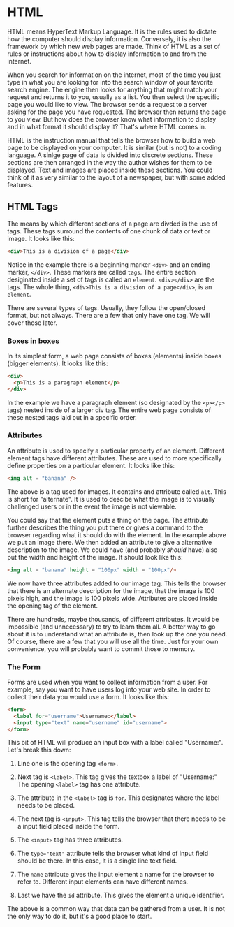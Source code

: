 # HTML

HTML means HyperText Markup Language. It is the rules used to dictate how the computer should display information.
Conversely, it is also the framework by which new web pages are made. Think of HTML as a set of rules or instructions about
how to display information to and from the internet.

When you search for information on the internet, most of the time you just type in what you are looking for into the
search window of your favorite search engine. The engine then looks for anything that might match your request and returns
it to you, usually as a list. You then select the specific page you would like to view. The browser sends a request to
a server asking for the page you have requested. The browser then returns the page to you view. But how does the browser
know what information to display and in what format it should display it? That's where HTML comes in.

HTML is the instruction manual that tells the browser how to build a web page to be displayed on your computer.
It is similar (but is not) to a coding language. A sinlge page of data is divided into discrete sections.
These sections are then arranged in the way the author wishes for them to be displayed.
Text and images are placed inside these sections. You could think of it as very similar to the layout of a newspaper,
but with some added features.

## HTML Tags

The means by which different sections of a page are divded is the use of tags. These tags surround the contents of one
chunk of data or text or image. It looks like this:

```html
<div>This is a division of a page</div>
```

Notice in the example there is a beginning marker `<div>` and an ending marker, `</div>`. These markers are called `tags`.
The entire section desiginated inside a set of tags is called an `element`. `<div></div>` are the tags.
The whole thing, `<div>This is a division of a page</div>`, is an `element`.

There are several types of tags. Usually, they follow the open/closed format, but not always. There are a few that
only have one tag. We will cover those later.

### Boxes in boxes

In its simplest form, a web page consists of boxes (elements) inside boxes (bigger elements). It looks like this:

```html
<div>
  <p>This is a paragraph element</p>
</div>
```

In the example we have a paragraph element (so designated by the `<p></p>` tags) nested inside of a larger div tag.
The entire web page consists of these nested tags
laid out in a specific order.

### Attributes

An attribute is used to specify a particular property of an element. Different element tags have different attributes.
These are used to more specifically define properties
on a particular element. It looks like this:

```html
<img alt = "banana" />
```

The above is a tag used for images. It contains and attribute called `alt`. This is short for "alternate".
It is used to descibe what the image is to visually
challenged users or in the event the image is not viewable.

You could say that the element puts a thing on the page. The attribute further describes the thing you put there or
gives a command to the browser regarding what it
should do with the element. In the example above
we put an image there.
We then added an attribute to give a
alternative description to the image. We could have (and probably *should* have)
also put the width and height of the image.
It should look like this:

```html
<img alt = "banana" height = "100px" width = "100px"/>

```

We now have three attributes added to our image tag.
This tells the browser that there is an alternate description for the image, that the image is 100 pixels high,
and the image is 100 pixels wide. Attributes are placed inside the opening tag of the element.

There are hundreds, maybe thousands, of different attributes.
It would be impossible (and unnecessary) to try to learn them all. A better way to go about it is to understand
what an attribute is, then look up the one you need.
Of course, there are a few that you will use all the time.
Just for your own convenience, you will probably want
to commit those to memory.

### The Form

Forms are used when you want to collect information from a user. For example, say you want to have users log into your
web site. In order to collect their data you
would use a form. It looks like this:

```html
<form>
  <label for="username">Username:</label>
  <input type="text" name="username" id="username">
</form>
```

This bit of HTML will produce an input box with a label called "Username:". Let's break this down:

1. Line one is the opening tag `<form>`.

2. Next tag is `<label>`. This tag gives the textbox a label of "Username:" The opening `<label>` tag has one attribute.

3. The attribute in the `<label>` tag is `for`. This designates where the label needs to be placed.

4. The next tag is `<input>`. This tag tells the browser that there needs to be a input field placed inside the form.

5. The `<input>` tag has three attributes.

6. The `type="text"` attribute tells the browser what kind of input field should be there.
  In this case, it is a single line text field.

7. The `name` attribute gives the input element a name for the browser to refer to.
  Different input elements can have different names.

8. Last we have the `id` attribute. This gives the element a unique identifier.

The above is a common way that data can be
gathered from a user. It is not the only
way to do it, but it's a good place to start.
